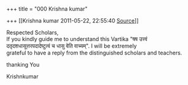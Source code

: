 +++
title = "000 Krishna kumar"

+++
[[Krishna kumar	2011-05-22, 22:55:40 [Source](https://groups.google.com/g/bvparishat/c/JGM0sePgKhk)]]



Respected Scholars,  
If you kindly guide me to understand this Vartika "षष उत्त्वं  
दतृदशधासूत्तरपदादेष्टुत्वं च धासु वेति वाच्यम्". I will be extremely  
grateful to have a reply from the distinguished scholars and teachers.

thanking You

Krishnkumar  

